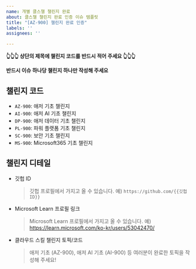 ```yaml
---
name: 개별 클스챌 챌린지 완료
about: 클스챌 챌린지 완료 인증 이슈 템플릿
title: "[AZ-900] 챌린지 완료 인증"
labels: ''
assignees: ''

---
```


**👆👆👆 상단의 제목에 챌린지 코드를 반드시 적어 주세요 👆👆👆**

**반드시 이슈 하나당 챌린지 하나만 작성해 주세요**

## 챌린지 코드

* `AZ-900`: 애저 기초 챌린지
* `AI-900`: 애저 AI 기초 챌린지
* `DP-900`: 애저 데이터 기초 챌린지
* `PL-900`: 파워 플랫폼 기초 챌린지
* `SC-900`: 보안 기초 챌린지
* `MS-900`: Microsoft365 기초 챌린지

## 챌린지 디테일

* 깃헙 ID

  > 깃헙 프로필에서 가지고 올 수 있습니다.
  > 예) `https://github.com/{{깃헙 ID}}`

* Microsoft Learn 프로필 링크

  > Microsoft Learn 프로필에서 가지고 올 수 있습니다.
  > 예) https://learn.microsoft.com/ko-kr/users/53042470/

* 클라우드 스킬 챌린지 토픽/코드

  > 애저 기초 (AZ-900), 애저 AI 기초 (AI-900) 등 여러분이 완료한 토픽을 작성해 주세요!
